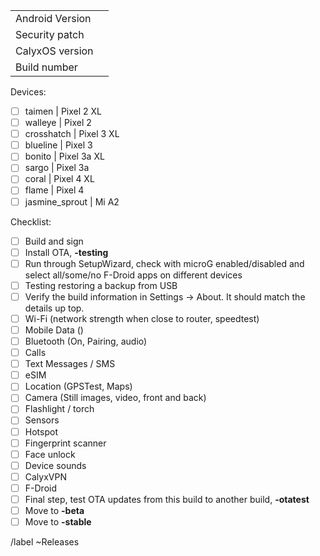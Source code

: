 |  |  |
| ------ | ------ |
| Android Version | |
| Security patch | |
| CalyxOS version | | 
| Build number | | 

Devices:
* [ ] taimen | Pixel 2 XL
* [ ] walleye | Pixel 2
* [ ] crosshatch | Pixel 3 XL
* [ ] blueline | Pixel 3
* [ ] bonito | Pixel 3a XL
* [ ] sargo | Pixel 3a
* [ ] coral | Pixel 4 XL
* [ ] flame | Pixel 4
* [ ] jasmine_sprout | Mi A2

Checklist:
* [ ] Build and sign
* [ ] Install OTA, **-testing**
* [ ] Run through SetupWizard, check with microG enabled/disabled and select all/some/no F-Droid apps on different devices
* [ ] Testing restoring a backup from USB
* [ ] Verify the build information in Settings -> About. It should match the details up top.
* [ ] Wi-Fi (network strength when close to router, speedtest)
* [ ] Mobile Data ()
* [ ] Bluetooth (On, Pairing, audio)
* [ ] Calls
* [ ] Text Messages / SMS
* [ ] eSIM
* [ ] Location (GPSTest, Maps)
* [ ] Camera (Still images, video, front and back)
* [ ] Flashlight / torch
* [ ] Sensors
* [ ] Hotspot
* [ ] Fingerprint scanner
* [ ] Face unlock
* [ ] Device sounds
* [ ] CalyxVPN
* [ ] F-Droid
* [ ] Final step, test OTA updates from this build to another build, **-otatest**
* [ ] Move to **-beta**
* [ ] Move to **-stable**

/label ~Releases
